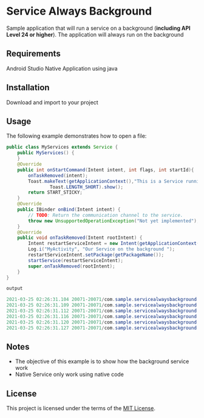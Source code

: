 # Service Always Background
 Sample application that will run a service on a background (**including API Level 24 or higher**).
 The application will always run on the background

## Requirements
 Android Studio Native Application using java

## Installation
 Download and import to your project
## Usage
The following example demonstrates how to open a file:
```java
public class MyServices extends Service {
    public MyServices() {
    }
    @Override
    public int onStartCommand(Intent intent, int flags, int startId){
        onTaskRemoved(intent);
        Toast.makeText(getApplicationContext(),"This is a Service running in Background",
                Toast.LENGTH_SHORT).show();
        return START_STICKY;
    }
    @Override
    public IBinder onBind(Intent intent) {
        // TODO: Return the communication channel to the service.
        throw new UnsupportedOperationException("Not yet implemented");
    }
    @Override
    public void onTaskRemoved(Intent rootIntent) {
        Intent restartServiceIntent = new Intent(getApplicationContext(),this.getClass());
        Log.i("MyActivity", "Our Service on the background ");
        restartServiceIntent.setPackage(getPackageName());
        startService(restartServiceIntent);
        super.onTaskRemoved(rootIntent);
    }
}

output

2021-03-25 02:26:31.104 20071-20071/com.sample.servicealwaysbackground I/MyActivity: Our Service on the background 
2021-03-25 02:26:31.109 20071-20071/com.sample.servicealwaysbackground I/MyActivity: Our Service on the background 
2021-03-25 02:26:31.112 20071-20071/com.sample.servicealwaysbackground I/MyActivity: Our Service on the background 
2021-03-25 02:26:31.116 20071-20071/com.sample.servicealwaysbackground I/MyActivity: Our Service on the background 
2021-03-25 02:26:31.120 20071-20071/com.sample.servicealwaysbackground I/MyActivity: Our Service on the background 
2021-03-25 02:26:31.127 20071-20071/com.sample.servicealwaysbackground I/MyActivity: Our Service on the background 

```



## Notes
 * The objective of this example is to show how the background service work
 * Native Service only work using native code

## License
This project is licensed under the terms of the [MIT License](https://opensource.org/licenses/MIT).
